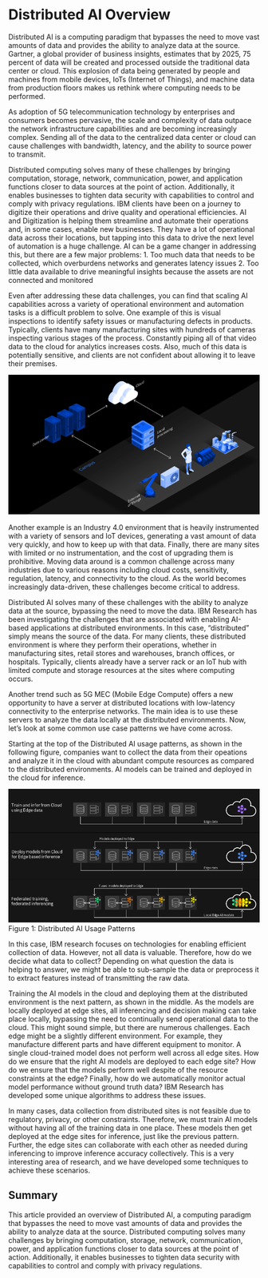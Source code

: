 # Distributed AI Overview

Distributed AI is a computing paradigm that bypasses the need to move vast amounts of data and provides the ability to analyze data at the source. Gartner, a global provider of business insights, estimates that by 2025, 75 percent of data will be created and processed outside the traditional data center or cloud. This explosion of data being generated by people and machines from mobile devices, IoTs (Internet of Things), and machine data from production floors makes us rethink where computing needs to be performed.

As adoption of 5G telecommunication technology by enterprises and consumers becomes pervasive, the scale and complexity of data outpace the network infrastructure capabilities and are becoming increasingly complex. Sending all of the data to the centralized data center or cloud can cause challenges with bandwidth, latency, and the ability to source power to transmit.

Distributed computing solves many of these challenges by bringing computation, storage, network, communication, power, and application functions closer to data sources at the point of action. Additionally, it enables businesses to tighten data security with capabilities to control and comply with privacy regulations.
IBM clients have been on a journey to digitize their operations and drive quality and operational efficiencies. AI and Digitization is helping them streamline and automate their operations and, in some cases, enable new businesses. They have a lot of operational data across their locations, but tapping into this data to drive the next level of automation is a huge challenge. AI can be a game changer in addressing this, but there are a few major problems: 
    1.	Too much data that needs to be collected, which overburdens networks and generates latency issues
    2.	Too little data available to drive meaningful insights because the assets are not connected and monitored

Even after addressing these data challenges, you can find that scaling AI capabilities across a variety of operational environment and automation tasks is a difficult problem to solve. One example of this is visual inspections to identify safety issues or manufacturing defects in products. Typically, clients have many manufacturing sites with hundreds of cameras inspecting various stages of the process. Constantly piping all of that video data to the cloud for analytics increases costs. Also, much of this data is potentially sensitive, and clients are not confident about allowing it to leave their premises.

![alt text](https://github.com/IBM/edge-ai-apis/blob/master/Images/EdgeComputing.png)

Another example is an Industry 4.0 environment that is heavily instrumented with a variety of sensors and IoT devices, generating a vast amount of data very quickly, and how to keep up with that data. Finally, there are many sites with limited or no instrumentation, and the cost of upgrading them is prohibitive.
Moving data around is a common challenge across many industries due to various reasons including cloud costs, sensitivity, regulation, latency, and connectivity to the cloud. As the world becomes increasingly data-driven, these challenges become critical to address.

Distributed AI solves many of these challenges with the ability to analyze data at the source, bypassing the need to move the data. IBM Research has been investigating the challenges that are associated with enabling AI-based applications at distributed environments. In this case, “distributed” simply means the source of the data. For many clients, these distributed environment is where they perform their operations, whether in manufacturing sites, retail stores and warehouses, branch offices, or hospitals. Typically, clients already have a server rack or an IoT hub with limited compute and storage resources at the sites where computing occurs.

Another trend such as 5G MEC (Mobile Edge Compute) offers a new opportunity to have a server at distributed locations with low-latency connectivity to the enterprise networks. The main idea is to use these servers to analyze the data locally at the distributed environments.
Now, let’s look at some common use case patterns we have come across.

Starting at the top of the Distributed AI usage patterns, as shown in the following figure, companies want to collect the data from their opeations and analyze it in the cloud with abundant compute resources as compared to the distributed environments. AI models can be trained and deployed in the cloud for inference.

![alt text](https://github.com/IBM/edge-ai-apis/blob/master/Images/EdgeAI_Usage_Patterns.png)
 Figure 1: Distributed AI Usage Patterns

In this case, IBM research focuses on technologies for enabling efficient collection of data. However, not all data is valuable. Therefore, how do we decide what data to collect? Depending on what question the data is helping to answer, we might be able to sub-sample the data or preprocess it to extract features instead of transmitting the raw data.

Training the AI models in the cloud and deploying them at the distributed environment is the next pattern, as shown in the middle. As the models are locally deployed at edge sites, all inferencing and decision making can take place locally, bypassing the need to continually send operational data to the cloud. This might sound simple, but there are numerous challenges. Each edge might be a slightly different environment. For example, they manufacture different parts and have different equipment to monitor. A single cloud-trained model does not perform well across all edge sites. How do we ensure that the right AI models are deployed to each edge site? How do we ensure that the models perform well despite of the resource constraints at the edge? Finally, how do we automatically monitor actual model performance without ground truth data? IBM Research has developed some unique algorithms to address these issues.

In many cases, data collection from distributed sites is not feasible due to regulatory, privacy, or other constraints. Therefore, we must train AI models without having all of the training data in one place. These models then get deployed at the edge sites for inference, just like the previous pattern. Further, the edge sites can collaborate with each other as needed during inferencing to improve inference accuracy collectively. This is a very interesting area of research, and we have developed some techniques to achieve these scenarios.

## Summary
This article provided an overview of Distributed AI, a computing paradigm that bypasses the need to move vast amounts of data and provides the ability to analyze data at the source. Distributed computing solves many challenges by bringing computation, storage, network, communication, power, and application functions closer to data sources at the point of action. Additionally, it enables businesses to tighten data security with capabilities to control and comply with privacy regulations.



